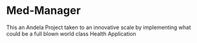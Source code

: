 # Med-Manager
This an Andela Project taken to an innovative scale by implementing what could be a full blown world class Health Application 
